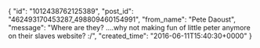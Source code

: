  {
   "id": "1012438762125389",
   "post_id": "462493170453287_498809460154991",
   "from_name": "Pete Daoust",
   "message": "Where are they? ....why not making fun of little peter anymore on their slaves website? :/",
   "created_time": "2016-06-11T15:40:30+0000"
 }
